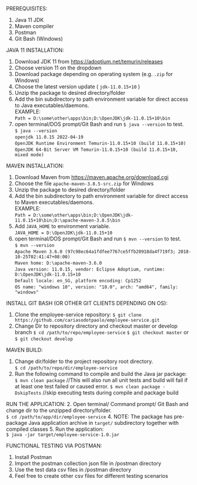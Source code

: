 
PREREQUISITES:
1. Java 11 JDK
2. Maven compiler
3. Postman
4. Git Bash (Windows)

JAVA 11 INSTALLATION:
1. Download JDK 11 from
   https://adoptium.net/temurin/releases
2. Choose version 11 on the dropdown
3. Download package depending on operating system (e.g. ```.zip``` for Windows)
4. Choose the latest version update ( ``jdk-11.0.15+10`` )
5. Unzip the package to desired directory/folder
6. Add the bin subdirectory to path environment variable for direct access to Java executables/daemons.  
   EXAMPLE:  
   ``Path = D:\some\other\apps\bin;D:\OpenJDK\jdk-11.0.15+10\bin``
7. open terminal/DOS prompt/Git Bash and run ``$ java --version`` to test.  
   ``$ java --version``  
   ``openjdk 11.0.15 2022-04-19``  
   ``OpenJDK Runtime Environment Temurin-11.0.15+10 (build 11.0.15+10)``  
   ``OpenJDK 64-Bit Server VM Temurin-11.0.15+10 (build 11.0.15+10, mixed mode)``

MAVEN INSTALLATION:
1. Download Maven from https://maven.apache.org/download.cgi
2. Choose the file ``apache-maven-3.8.5-src.zip`` for Windows
3. Unzip the package to desired directory/folder
4. Add the bin subdirectory to path environment variable for direct access to Maven executables/daemons.  
   EXAMPLE:  
   ``Path = D:\some\other\apps\bin;D:\OpenJDK\jdk-11.0.15+10\bin;D:\apache-maven-3.8.5\bin``
5. Add ``JAVA_HOME`` to environment variable.  
   ``JAVA_HOME = D:\OpenJDK\jdk-11.0.15+10``
6. open terminal/DOS prompt/Git Bash and run ``$ mvn --version`` to test.  
   ``$ mvn --version``  
   ``Apache Maven 3.6.0 (97c98ec64a1fdfee7767ce5ffb20918da4f719f3; 2018-10-25T02:41:47+08:00)``  
   ``Maven home: D:\apache-maven-3.6.0``  
   ``Java version: 11.0.15, vendor: Eclipse Adoptium, runtime: D:\OpenJDK\jdk-11.0.15+10``  
   ``Default locale: en_SG, platform encoding: Cp1252``  
   ``OS name: "windows 10", version: "10.0", arch: "amd64", family: "windows"``

INSTALL GIT BASH (OR OTHER GIT CLIENTS DEPENDING ON OS):
1. Clone the employee-service repository:
   ``$ git clone https://github.com/cariasodotpaolo/employee-service.git``
2. Change Dir to repository directory and checkout master or develop branch
   ``$ cd /path/to/repo/employee-service``
   ``$ git checkout master`` or ``$ git checkout develop``
   
MAVEN BUILD:
1. Change dir/folder to the project repository root directory.  
   ``$ cd /path/to/repo/dir/employee-service``
2. Run the following command to compile and build the Java jar package:  
   ``$ mvn clean package``  //This will also run all unit tests and build will fail if at least one test failed or caused error.
   ``$ mvn clean package -DskipTests`` //skip executing tests during compile and package build
   
RUN THE APPLICATION:
2. Open terminal/ Command prompt/ Git Bash and change dir to the unzipped directory/folder.  
   ``$ cd /path/to/app/dir/employee-service``
4. NOTE: The package has pre-package Java application archive in ``target/`` subdirectory together with compiled classes
5. Run the application:  
   ``$ java -jar target/employee-service-1.0.jar``
   
FUNCTIONAL TESTING VIA POSTMAN:
1. Install Postman
2. Import the postman collection json file in /postman directory
3. Use the test data csv files in /postman directory
4. Feel free to create other csv files for different testing scenarios